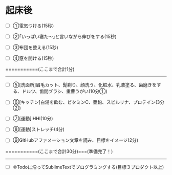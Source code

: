 # 起床後

- [ ] ①電気つける(15秒)

- [ ] ②｢いっぱい寝た～｣と言いながら伸びをする(15秒)

- [ ] ③布団を整える(15秒)

- [ ] ④窓を開ける(15秒)

===========(ここまで合計1分)

---

- [ ] ⑤[洗面所]眉毛カット、髭剃り、顔洗う、化粧水、乳液塗る、歯磨きをする、ドルツ、歯間ブラシ、重曹うがい(10分①)

- [ ] ⑥[キッチン]白湯を飲む、ビタミンC、亜鉛、スピルリナ、プロテイン(3分②)

- [ ] ⑦[運動]IHHI(10分)

- [ ] ⑧[運動]ストレッチ(4分)

- [ ] ⑨GitHubアファメーション文章を読み、目標をイメージ(2分)

===========(ここまで合計30分)===(準備完了！)

---

- [ ] ⑩Todoに沿ってSublimeTextでプログラミングする(目標３プロダクト以上)

